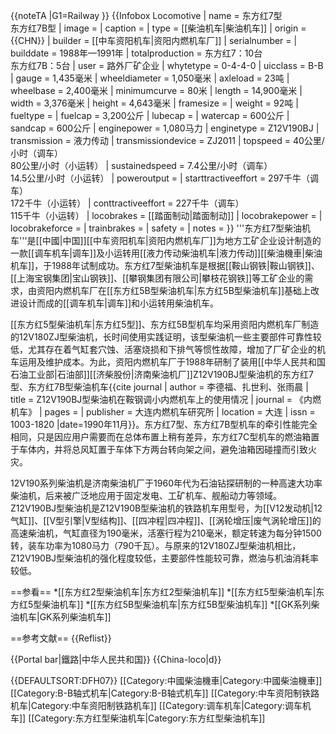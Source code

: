 {{noteTA
|G1=Railway
}}
{{Infobox Locomotive
| name = 东方红7型<br />东方红7B型
| image = 
| caption = 
| type = [[柴油机车|柴油机车]]
| origin = {{CHN}}
| builder = [[中车资阳机车|资阳内燃机车厂]]
| serialnumber = 
| builddate = 1988年—1991年
| totalproduction  = 东方红7：10台<br />东方红7B：5台
| user = 路外厂矿企业
| whytetype = 0-4-4-0
| uicclass = B-B
| gauge = 1,435毫米
| wheeldiameter = 1,050毫米
| axleload = 23吨
| wheelbase = 2,400毫米
| minimumcurve = 80米
| length = 14,900毫米
| width = 3,376毫米
| height = 4,643毫米
| framesize = 
| weight = 92吨
| fueltype = 
| fuelcap = 3,200公斤
| lubecap = 
| watercap = 600公斤
| sandcap = 600公斤
| enginepower = 1,080马力
| enginetype = Z12V190BJ
| transmission = 液力传动
| transmissiondevice = ZJ2011
| topspeed = 40公里/小时（调车）<br />80公里/小时（小运转）
| sustainedspeed = 7.4公里/小时（调车）<br />14.5公里/小时（小运转）
| poweroutput = 
| starttractiveeffort = 297千牛（调车）<br />172千牛（小运转）
| conttractiveeffort = 227千牛（调车）<br />115千牛（小运转）
| locobrakes = [[踏面制动|踏面制动]]
| locobrakepower = 
| locobrakeforce = 
| trainbrakes = 
| safety = 
| notes =
}}
'''东方红7型柴油机车'''是[[中國|中国]][[中车资阳机车|资阳内燃机车厂]]为地方工矿企业设计制造的一款[[调车机车|调车]]及小运转用[[液力传动柴油机车|液力传动]][[柴油機車|柴油机车]]，于1988年试制成功。东方红7型柴油机车是根据[[鞍山钢铁|鞍山钢铁]]、[[上海宝钢集团|宝山钢铁]]、[[攀钢集团有限公司|攀枝花钢铁]]等工矿企业的需求，由资阳内燃机车厂在[[东方红5B型柴油机车|东方红5B型柴油机车]]基础上改进设计而成的[[调车机车|调车]]和小运转用柴油机车。

[[东方红5型柴油机车|东方红5型]]、东方红5B型机车均采用资阳内燃机车厂制造的12V180ZJ型柴油机，长时间使用实践证明，该型柴油机一些主要部件可靠性较低，尤其存在着气缸套穴蚀、活塞烧损和下排气等惯性故障，增加了厂矿企业的机车运用及维护成本。为此，资阳内燃机车厂于1988年研制了装用[[中华人民共和国石油工业部|石油部]][[济柴股份|济南柴油机厂]]Z12V190BJ型柴油机的东方红7型、东方红7B型柴油机车<ref>{{cite journal | author = 李德福、扎世利、张雨晨 | title = Z12V190BJ型柴油机在鞍钢调小内燃机车上的使用情况 | journal = 《内燃机车》 | pages =  | publisher = 大连内燃机车研究所 | location = 大连 | issn =  1003-1820 |date=1990年11月}}</ref>。东方红7型、东方红7B型机车的牵引性能完全相同，只是因应用户需要而在总体布置上稍有差异，东方红7C型机车的燃油箱置于车体内，并将总风缸置于车体下方两台转向架之间，避免油箱因碰撞而引致火灾。

12V190系列柴油机是济南柴油机厂于1960年代为石油钻探研制的一种高速大功率柴油机，后来被广泛地应用于固定发电、工矿机车、舰船动力等领域。Z12V190BJ型柴油机是Z12V190B型柴油机的铁路机车用型号，为[[V12发动机|12气缸]]、[[V型引擎|V型结构]]、[[四冲程|四冲程]]、[[涡轮增压|废气涡轮增压]]的高速柴油机，气缸直径为190毫米，活塞行程为210毫米，额定转速为每分钟1500转，装车功率为1080马力（790千瓦）。与原来的12V180ZJ型柴油机相比，Z12V190BJ型柴油机的强化程度较低，主要部件性能较可靠，燃油与机油消耗率较低。

==参看==
*[[东方红2型柴油机车|东方红2型柴油机车]]
*[[东方红5型柴油机车|东方红5型柴油机车]]
*[[东方红5B型柴油机车|东方红5B型柴油机车]]
*[[GK系列柴油机车|GK系列柴油机车]]

==参考文献==
{{Reflist}}

{{Portal bar|鐵路|中华人民共和国}}
{{China-loco|d}}

{{DEFAULTSORT:DFH07}}
[[Category:中國柴油機車|Category:中國柴油機車]]
[[Category:B-B轴式机车|Category:B-B轴式机车]]
[[Category:中车资阳制铁路机车|Category:中车资阳制铁路机车]]
[[Category:调车机车|Category:调车机车]]
[[Category:东方红型柴油机车|Category:东方红型柴油机车]]